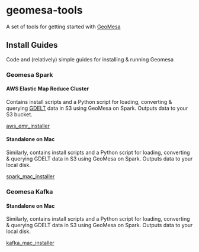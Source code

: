 # geomesa-tools

A set of tools for getting started with [GeoMesa](http://www.geomesa.org/)

## Install Guides

Code and (relatively) simple guides for installing & running Geomesa

### Geomesa Spark

#### AWS Elastic Map Reduce Cluster

Contains install scripts and a Python script for loading, converting & querying [GDELT](https://www.gdeltproject.org/) data in S3 using GeoMesa on Spark. Outputs data to your S3 bucket.

[aws_emr_installer](https://github.com/iag-geo/geomesa-tools/tree/master/spark/aws_emr_installer)

#### Standalone on Mac

Similarly, contains install scripts and a Python script for loading, converting & querying GDELT data in S3 using GeoMesa on Spark. Outputs data to your local disk.

[spark_mac_installer](https://github.com/iag-geo/geomesa-tools/tree/master/spark/mac_installer)

### Geomesa Kafka

#### Standalone on Mac

Similarly, contains install scripts and a Python script for loading, converting & querying GDELT data in S3 using GeoMesa on Spark. Outputs data to your local disk.

[kafka_mac_installer](https://github.com/iag-geo/geomesa-tools/tree/master/kafka/mac_installer)